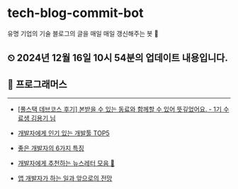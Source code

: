 # tech-blog-commit-bot
유명 기업의 기술 블로그의 글을 매일 매일 갱신해주는 봇 🤖
## ⏲ 2024년 12월 16일 10시 54분의 업데이트 내용입니다.
## 🎃 프로그래머스

---
- [[풀스택 데브코스 후기] 본받을 수 있는 동료와 함께할 수 있어 뜻깊었어요. - 1기 수료생 김용기 님](https://prgms.tistory.com/226)

- [개발자에게 인기 있는 개발툴 TOP5](https://prgms.tistory.com/180)

- [좋은 개발자의 6가지 특징](https://prgms.tistory.com/219)

- [개발자에게 추천하는 뉴스레터 모음 💌](https://prgms.tistory.com/174)

- [앱 개발자가 하는 일과 앞으로의 전망](https://prgms.tistory.com/222)

